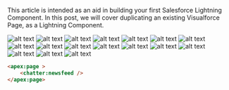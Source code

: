 This article is intended as an aid in building your first Salesforce Lightning Component. In this post, we will cover duplicating
an existing Visualforce Page, as a Lightning Component.

![alt text](https://s3-us-west-2.amazonaws.com/salesforcejeff/component1/1.png)
![alt text](https://s3-us-west-2.amazonaws.com/salesforcejeff/component1/2.png)
![alt text](https://s3-us-west-2.amazonaws.com/salesforcejeff/component1/3.1.png)
![alt text](https://s3-us-west-2.amazonaws.com/salesforcejeff/component1/3.2.png)
![alt text](https://s3-us-west-2.amazonaws.com/salesforcejeff/component1/4.png)
![alt text](https://s3-us-west-2.amazonaws.com/salesforcejeff/component1/5.png)
![alt text](https://s3-us-west-2.amazonaws.com/salesforcejeff/component1/6.png)
![alt text](https://s3-us-west-2.amazonaws.com/salesforcejeff/component1/7.png)
![alt text](https://s3-us-west-2.amazonaws.com/salesforcejeff/component1/8.png)
![alt text](https://s3-us-west-2.amazonaws.com/salesforcejeff/component1/9.png)
![alt text](https://s3-us-west-2.amazonaws.com/salesforcejeff/component1/10.png)
![alt text](https://s3-us-west-2.amazonaws.com/salesforcejeff/component1/11.png)
![alt text](https://s3-us-west-2.amazonaws.com/salesforcejeff/component1/12.png)
![alt text](https://s3-us-west-2.amazonaws.com/salesforcejeff/component1/13.png)
![alt text](https://s3-us-west-2.amazonaws.com/salesforcejeff/component1/14.png)
![alt text](https://s3-us-west-2.amazonaws.com/salesforcejeff/component1/15.png)
![alt text](https://s3-us-west-2.amazonaws.com/salesforcejeff/component1/16.png)

```html
<apex:page >
    <chatter:newsfeed />
</apex:page>
```